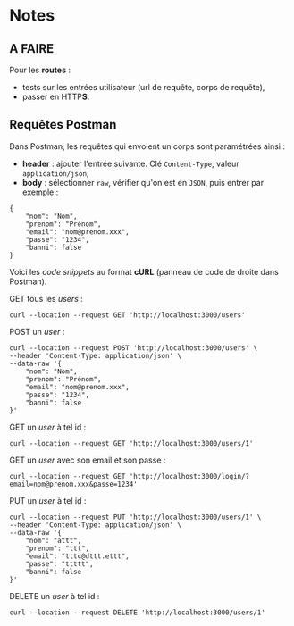 # Notes

## A FAIRE

Pour les **routes** : 
- tests sur les entrées utilisateur (url de requête, corps de requête),
- passer en HTTP**S**.

## Requêtes Postman

Dans Postman, les requêtes qui envoient un corps sont paramétrées ainsi :
- **header** : ajouter l'entrée suivante. Clé `Content-Type`, valeur `application/json`,
- **body** :  sélectionner `raw`, vérifier qu'on est en `JSON`, puis entrer par exemple :
```
{
    "nom": "Nom",
    "prenom": "Prénom",
    "email": "nom@prenom.xxx",
    "passe": "1234",
    "banni": false
}
```

Voici les *code snippets* au format **cURL** (panneau de code de droite dans Postman).

GET tous les *users* :
```
curl --location --request GET 'http://localhost:3000/users'
```

POST un *user* :
```
curl --location --request POST 'http://localhost:3000/users' \
--header 'Content-Type: application/json' \
--data-raw '{
	"nom": "Nom",
	"prenom": "Prénom",
	"email": "nom@prenom.xxx",
	"passe": "1234",
	"banni": false
}'
```

GET un *user* à tel id :
```
curl --location --request GET 'http://localhost:3000/users/1'
```

GET un *user* avec son email et son passe :
```
curl --location --request GET 'http://localhost:3000/login/?email=nom@prenom.xxx&passe=1234'
```

PUT un *user* à tel id :
```
curl --location --request PUT 'http://localhost:3000/users/1' \
--header 'Content-Type: application/json' \
--data-raw '{
	"nom": "attt",
	"prenom": "ttt",
	"email": "tttc@dttt.ettt",
	"passe": "ttttt",
	"banni": false
}'
```

DELETE un *user* à tel id : 
```
curl --location --request DELETE 'http://localhost:3000/users/1'
```
